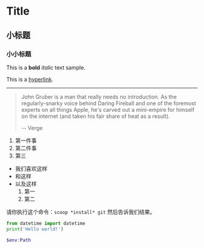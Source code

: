 # Title

## 小标题

### 小小标题

This is a **bold** *italic* text sample.

This is a [hyperlink](More.md).

---

> John Gruber is a man that really needs no introduction. As the regularly-snarky voice behind Daring Fireball and one of the foremost experts on all things Apple, he's carved out a mini-empire for himself on the internet (and taken his fair share of heat as a result).
> 
> -- Verge

1. 第一件事
2. 第二件事
3. 第三

- 我们喜欢这样
- 和这样
- 以及这样
    1. 第一
    2. 第二

请你执行这个命令：`scoop *install* git` 然后告诉我们结果。

```python
from datetime import datetime
print('Hello world!')
```

```powershell
$env:Path
```

<img src="" />